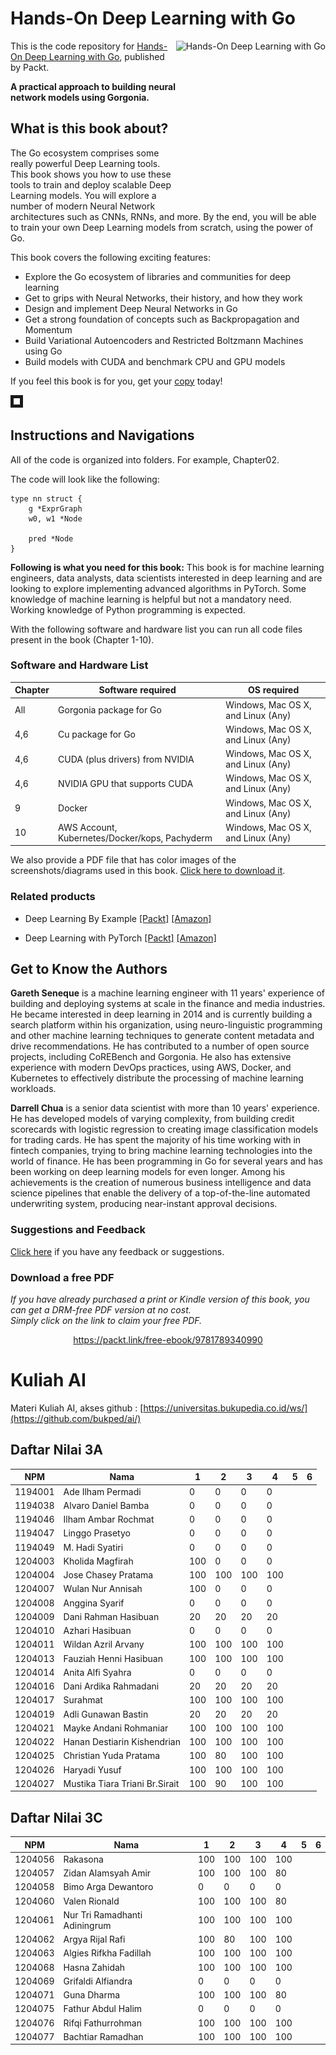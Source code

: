 


# Hands-On Deep Learning with Go 

<a href="https://www.packtpub.com/in/big-data-and-business-intelligence/hands-deep-learning-go?utm_source=github&utm_medium=repository&utm_campaign="><img src="https://www.packtpub.com/media/catalog/product/cache/e4d64343b1bc593f1c5348fe05efa4a6/9/7/9781789340990-original.jpeg" alt="Hands-On Deep Learning with Go " height="256px" align="right"></a>

This is the code repository for [Hands-On Deep Learning with Go](https://www.packtpub.com/in/big-data-and-business-intelligence/hands-deep-learning-go?utm_source=github&utm_medium=repository&utm_campaign=), published by Packt.

**A practical approach to building neural network models using Gorgonia.**

## What is this book about?
The Go ecosystem comprises some really powerful Deep Learning tools. This book shows you how to use these tools to train and deploy scalable Deep Learning models. You will explore a number of modern Neural Network architectures such as CNNs, RNNs, and more. By the end, you will be able to train your own Deep Learning models from scratch, using the power of Go.	

This book covers the following exciting features:

* Explore the Go ecosystem of libraries and communities for deep learning
* Get to grips with Neural Networks, their history, and how they work
* Design and implement Deep Neural Networks in Go
* Get a strong foundation of concepts such as Backpropagation and Momentum
* Build Variational Autoencoders and Restricted Boltzmann Machines using Go
* Build models with CUDA and benchmark CPU and GPU models


If you feel this book is for you, get your [copy](https://www.amazon.com/dp/1789340993) today!

<a href="https://www.packtpub.com/?utm_source=github&utm_medium=banner&utm_campaign=GitHubBanner"><img src="https://raw.githubusercontent.com/PacktPublishing/GitHub/master/GitHub.png" 
alt="https://www.packtpub.com/" border="5" /></a>




## Instructions and Navigations
All of the code is organized into folders. For example, Chapter02.

The code will look like the following:
```
type nn struct {
    g *ExprGraph
    w0, w1 *Node

    pred *Node
}
```

**Following is what you need for this book:**
This book is for machine learning engineers, data analysts, data scientists interested in deep learning and are looking to explore implementing advanced algorithms in PyTorch. Some knowledge of machine learning is helpful but not a mandatory need. Working knowledge of Python programming is expected.

With the following software and hardware list you can run all code files present in the book (Chapter 1-10).
### Software and Hardware List
| Chapter | Software required | OS required |
| -------- | ------------------------------------ | ----------------------------------- |
| All | Gorgonia package for Go | Windows, Mac OS X, and Linux (Any) |
| 4,6 | Cu package for Go | Windows, Mac OS X, and Linux (Any) |
| 4,6 | CUDA (plus drivers) from NVIDIA | Windows, Mac OS X, and Linux (Any) |
| 4,6 | NVIDIA GPU that supports CUDA | Windows, Mac OS X, and Linux (Any) |
| 9 | Docker | Windows, Mac OS X, and Linux (Any) |
| 10 | AWS Account, Kubernetes/Docker/kops, Pachyderm | Windows, Mac OS X, and Linux (Any) |


We also provide a PDF file that has color images of the screenshots/diagrams used in this book. [Click here to download it](https://static.packt-cdn.com/downloads/9781789340990_ColorImages.pdf).

### Related products
* Deep Learning By Example  [[Packt]](https://www.packtpub.com/big-data-and-business-intelligence/deep-learning-example?utm_source=github&utm_medium=repository&utm_campaign=) [[Amazon]](https://www.amazon.com/dp/1788399900)

* Deep Learning with PyTorch  [[Packt]](https://www.packtpub.com/big-data-and-business-intelligence/deep-learning-pytorch?utm_source=github&utm_medium=repository&utm_campaign=) [[Amazon]](https://www.amazon.com/dp/1788624335)


## Get to Know the Authors
**Gareth Seneque** is a machine learning engineer with 11 years' experience of building and deploying systems at scale in the finance and media industries. He became interested in deep learning in 2014 and is currently building a search platform within his organization, using neuro-linguistic programming and other machine learning techniques to generate content metadata and drive recommendations. He has contributed to a number of open source projects, including CoREBench and Gorgonia. He also has extensive experience with modern DevOps practices, using AWS, Docker, and Kubernetes to effectively distribute the processing of machine learning workloads.

**Darrell Chua** is a senior data scientist with more than 10 years' experience. He has developed models of varying complexity, from building credit scorecards with logistic regression to creating image classification models for trading cards. He has spent the majority of his time working with in fintech companies, trying to bring machine learning technologies into the world of finance. He has been programming in Go for several years and has been working on deep learning models for even longer. Among his achievements is the creation of numerous business intelligence and data science pipelines that enable the delivery of a top-of-the-line automated underwriting system, producing near-instant approval decisions.



### Suggestions and Feedback
[Click here](https://docs.google.com/forms/d/e/1FAIpQLSdy7dATC6QmEL81FIUuymZ0Wy9vH1jHkvpY57OiMeKGqib_Ow/viewform) if you have any feedback or suggestions.


### Download a free PDF

 <i>If you have already purchased a print or Kindle version of this book, you can get a DRM-free PDF version at no cost.<br>Simply click on the link to claim your free PDF.</i>
<p align="center"> <a href="https://packt.link/free-ebook/9781789340990">https://packt.link/free-ebook/9781789340990 </a> </p>


# Kuliah AI
Materi Kuliah AI, akses github : [https://universitas.bukupedia.co.id/ws/](https://github.com/bukped/ai/)


## Daftar Nilai 3A

| NPM      | Nama | 1 | 2 | 3 | 4 | 5 | 6 |
| ----------- | ----------- | ----------- | ----------- | ----------- | ----------- | ----------- | ----------- |
| 1194001      | Ade Ilham Permadi | 0 | 0 | 0  | 0 |  | |
| 1194038   | Alvaro Daniel Bamba | 0 | 0 | 0 | 0 |  | |
| 1194046   | Ilham Ambar Rochmat | 0 | 0 | 0 | 0|  |  |
| 1194047   | Linggo Prasetyo | 0 | 0 | 0 | 0 |  |  |
| 1194049   | M. Hadi Syatiri | 0 | 0 | 0 | 0 |  |  |
| 1204003   | Kholida Magfirah | 100 | 0 | 0 | 0 |  |  |
| 1204004   | Jose Chasey Pratama | 100 | 100 | 100 | 100 |  |  |
| 1204007   | Wulan Nur Annisah | 100 | 0 | 0 | 0 |  |  |
| 1204008   | Anggina Syarif | 0 | 0 | 0 | 0 |  |  |
| 1204009   | Dani Rahman Hasibuan | 20 | 20 | 20 | 20 |  |  |
| 1204010   | Azhari Hasibuan | 0 | 0 | 0 | 0 |  |  |
| 1204011   | Wildan Azril Arvany | 100 | 100 | 100 | 100 |  |  |
| 1204013   | Fauziah Henni Hasibuan | 100 | 100 | 100 | 100 |  |  |
| 1204014   | Anita Alfi Syahra | 0 | 0 | 0 | 0 |  |  |
| 1204016   | Dani Ardika Rahmadani | 20 | 20 | 20 | 20 |  |  |  |
| 1204017   | Surahmat | 100 | 100 | 100 | 100 |  |  |
| 1204019   | Adli Gunawan Bastin | 20 | 20 | 20 | 20 |  |  |
| 1204021   | Mayke Andani Rohmaniar | 100 | 100 | 100 | 100 |  |  |
| 1204022   | Hanan Destiarin Kishendrian | 100 | 100 | 100 | 100 |  |  |
| 1204025   | Christian Yuda Pratama | 100 | 80 | 100 | 100 |  |  |
| 1204026   | Haryadi Yusuf | 100 | 100 | 100 | 100 |  |  |
| 1204027   | Mustika Tiara Triani Br.Sirait | 100 | 90 | 100 | 100 |  |  |

## Daftar Nilai 3C

| NPM      | Nama | 1 | 2 | 3 | 4 | 5 | 6 |
| ----------- | ----------- | ----------- | ----------- | ----------- | ----------- | ----------- | ----------- |
| 1204056      | Rakasona | 100 | 100 | 100  | 100 |  | |
| 1204057   | Zidan Alamsyah Amir | 100 | 100 | 100 | 80 |  | |
| 1204058   | Bimo Arga Dewantoro | 0 | 0 | 0 | 0|  |  |
| 1204060   | Valen Rionald | 100 | 100 | 100 | 80 |  |  |
| 1204061   | Nur Tri Ramadhanti Adiningrum | 100 | 100 | 100 | 100 |  |  |
| 1204062   | Argya Rijal Rafi | 100 | 80 | 100 | 100 |  |  |
| 1204063   | Algies Rifkha Fadillah | 100 | 100 | 100 | 100 |  |  |
| 1204068   | Hasna Zahidah | 100 | 100 | 100 | 100 |  |  |
| 1204069   | Grifaldi Alfiandra | 0 | 0 | 0 | 0 |  |  |
| 1204071   | Guna Dharma | 100 | 100 | 100 | 80 |  |  |
| 1204075   | Fathur Abdul Halim | 0 | 0 | 0 | 0 |  |  |
| 1204076   | Rifqi Fathurrohman | 100 | 100 | 100 | 100 |  |  |
| 1204077   | Bachtiar Ramadhan | 100 | 100 | 100 | 100 |  |  |

